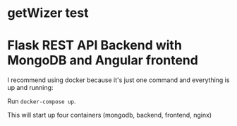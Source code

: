 # getWizer test 
# Flask REST API Backend with MongoDB and Angular frontend


I recommend using docker because it's just one command and everything is up and running:

Run `docker-compose up`.

This will start up four containers (mongodb, backend, frontend, nginx)
